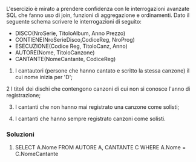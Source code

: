 L'esercizio è mirato a prendere confidenza con le interrogazioni avanzate SQL che fanno uso di join, funzioni di aggregazione e ordinamenti. 
Dato il seguente schema scrivere le interrogazioni di seguito:

- DISCO(NroSerie, TitoloAlbum, Anno Prezzo) 
- CONTIENE(NroSerieDisco,CodiceReg, NroProg) 
- ESECUZIONE(Codice Reg, TitoloCanz, Anno) 
- AUTORE(Nome, TitoloCanzone) 
- CANTANTE(NomeCantante, CodiceReg)

1. I cantautori (persone che hanno cantato e scritto la stessa canzone) il cui nome inizia per 'D';

2 I titoli dei dischi che contengono canzoni di cui non si conosce l'anno di registrazione;

3. I cantanti che non hanno mai registrato una canzone come solisti;

4. I cantanti che hanno sempre registrato canzoni come solisti.

### Soluzioni

1. SELECT A.Nome FROM AUTORE A, CANTANTE C WHERE A.Nome = C.NomeCantante
